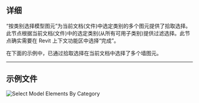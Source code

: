 ## 详细
“按类别选择模型图元”为当前文档(文件)中选定类别的多个图元提供了拾取选择。此节点根据当前文档(文件)中的选定类别(从所有可用子类别)提供过滤选择。此节点确实需要在 Revit 上下文功能区中选择“完成”。

在下面的示例中，已通过拾取选择在当前文档中选择了多个墙图元。
___
## 示例文件

![Select Model Elements By Category](./Dynamo.ComboNodes.DSModelElementsByCategorySelection_img.jpg)
